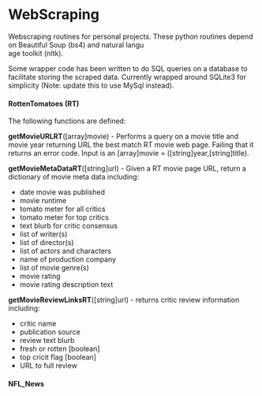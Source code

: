 # WebScraping

Webscraping routines for personal projects. These python routines depend on Beautiful Soup (bs4) and natural langu\
age toolkit (nltk).

Some wrapper code has been written to do SQL queries on a database to facilitate storing the scraped data. Currently wrapped around SQLite3 for simplicity (Note: update this to use MySql instead).

#### RottenTomatoes (RT)

The following functions are defined:

**getMovieURLRT**([array]movie) - Performs a query on a movie title and movie year returning URL the best match RT movie web page. Failing that it returns an error code.  Input is an [array]movie = ([string]year,[string]title).
 
**getMovieMetaDataRT**([string]url) - Given a RT movie page URL, return a dictionary of movie meta data including:
 - date movie was published
 - movie runtime
 - tomato meter for all critics
 - tomato meter for top critics
 - text blurb for critic consensus
 - list of writer(s)
 - list of director(s)
 - list of actors and characters
 - name of production company
 - list of movie genre(s)
 - movie rating
 - movie rating description text

**getMovieReviewLinksRT**([string]url) - returns critic review information including:
 - critic name
 - publication source
 - review text blurb
 - fresh or rotten [boolean]
 - top cricit flag [boolean]
 - URL to full review


#### NFL_News

